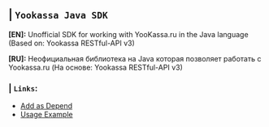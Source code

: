 ## | `Yookassa Java SDK`

**[EN]:** Unofficial SDK for working with YooKassa.ru in the Java language (Based on: Yookassa RESTful-API v3)

**[RU]:** Неофициальная библиотека на Java которая позволяет работать с Yookassa.ru (На основе: Yookassa RESTful-API v3)

### | `Links`:
* [Add as Depend](https://github.com/suuft/yookassa-java-sdk/blob/master/.github/DEPEND.md)
* [Usage Example](https://github.com/suuft/yookassa-java-sdk/blob/master/.github/USAGE.md)